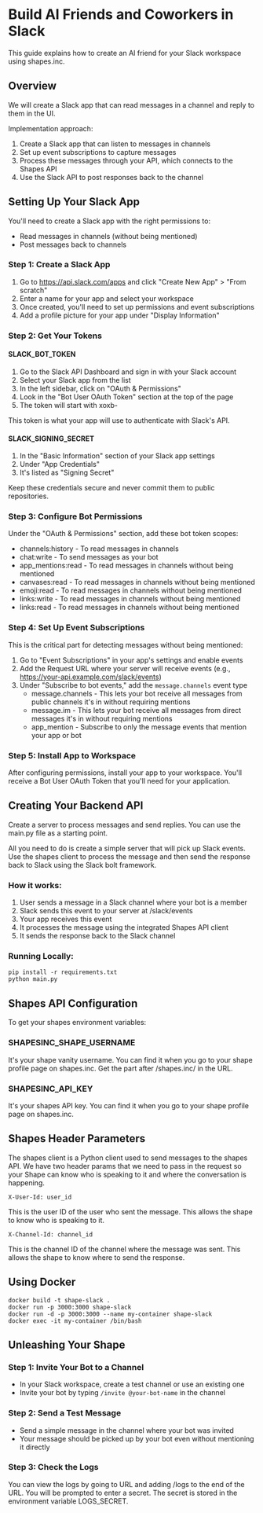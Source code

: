 # Build AI Friends and Coworkers in Slack

This guide explains how to create an AI friend for your Slack workspace using shapes.inc.

## Overview

We will create a Slack app that can read messages in a channel and reply to them in the UI.

Implementation approach:

1. Create a Slack app that can listen to messages in channels
2. Set up event subscriptions to capture messages
3. Process these messages through your API, which connects to the Shapes API
4. Use the Slack API to post responses back to the channel

## Setting Up Your Slack App

You'll need to create a Slack app with the right permissions to:

- Read messages in channels (without being mentioned)
- Post messages back to channels

### Step 1: Create a Slack App

1. Go to https://api.slack.com/apps and click "Create New App" > "From scratch"
2. Enter a name for your app and select your workspace
3. Once created, you'll need to set up permissions and event subscriptions
4. Add a profile picture for your app under "Display Information"

### Step 2: Get Your Tokens

#### SLACK_BOT_TOKEN

1. Go to the Slack API Dashboard and sign in with your Slack account
2. Select your Slack app from the list
3. In the left sidebar, click on "OAuth & Permissions"
4. Look in the "Bot User OAuth Token" section at the top of the page
5. The token will start with xoxb-

This token is what your app will use to authenticate with Slack's API.

#### SLACK_SIGNING_SECRET

1. In the "Basic Information" section of your Slack app settings
2. Under "App Credentials"
3. It's listed as "Signing Secret"

Keep these credentials secure and never commit them to public repositories.

### Step 3: Configure Bot Permissions

Under the "OAuth & Permissions" section, add these bot token scopes:

- channels:history - To read messages in channels
- chat:write - To send messages as your bot
- app_mentions:read - To read messages in channels without being mentioned
- canvases:read - To read messages in channels without being mentioned
- emoji:read - To read messages in channels without being mentioned
- links:write - To read messages in channels without being mentioned
- links:read - To read messages in channels without being mentioned

### Step 4: Set Up Event Subscriptions

This is the critical part for detecting messages without being mentioned:

1. Go to "Event Subscriptions" in your app's settings and enable events
2. Add the Request URL where your server will receive events (e.g., https://your-api.example.com/slack/events)
3. Under "Subscribe to bot events," add the `message.channels` event type
   - message.channels - This lets your bot receive all messages from public channels it's in without requiring mentions
   - message.im - This lets your bot receive all messages from direct messages it's in without requiring mentions
   - app_mention - Subscribe to only the message events that mention your app or bot

### Step 5: Install App to Workspace

After configuring permissions, install your app to your workspace. You'll receive a Bot User OAuth Token that you'll need for your application.

## Creating Your Backend API

Create a server to process messages and send replies. You can use the main.py file as a starting point.

All you need to do is create a simple server that will pick up Slack events. Use the shapes client to process the message and then send the response back to Slack using the Slack bolt framework.

### How it works:

1. User sends a message in a Slack channel where your bot is a member
2. Slack sends this event to your server at /slack/events
3. Your app receives this event
4. It processes the message using the integrated Shapes API client
5. It sends the response back to the Slack channel

### Running Locally:

```
pip install -r requirements.txt
python main.py
```

## Shapes API Configuration

To get your shapes environment variables:

### SHAPESINC_SHAPE_USERNAME

It's your shape vanity username. You can find it when you go to your shape profile page on shapes.inc. Get the part after /shapes.inc/ in the URL.

### SHAPESINC_API_KEY

It's your shapes API key. You can find it when you go to your shape profile page on shapes.inc.

## Shapes Header Parameters

The shapes client is a Python client used to send messages to the shapes API. We have two header params that we need to pass in the request so your Shape can know who is speaking to it and where the conversation is happening.

```
X-User-Id: user_id
```

This is the user ID of the user who sent the message. This allows the shape to know who is speaking to it.

```
X-Channel-Id: channel_id
```

This is the channel ID of the channel where the message was sent. This allows the shape to know where to send the response.

## Using Docker

```
docker build -t shape-slack .
docker run -p 3000:3000 shape-slack
docker run -d -p 3000:3000 --name my-container shape-slack
docker exec -it my-container /bin/bash
```

## Unleashing Your Shape

### Step 1: Invite Your Bot to a Channel

- In your Slack workspace, create a test channel or use an existing one
- Invite your bot by typing `/invite @your-bot-name` in the channel

### Step 2: Send a Test Message

- Send a simple message in the channel where your bot was invited
- Your message should be picked up by your bot even without mentioning it directly

### Step 3: Check the Logs

You can view the logs by going to URL and adding /logs to the end of the URL. You will be prompted to enter a secret. The secret is stored in the environment variable LOGS_SECRET.
